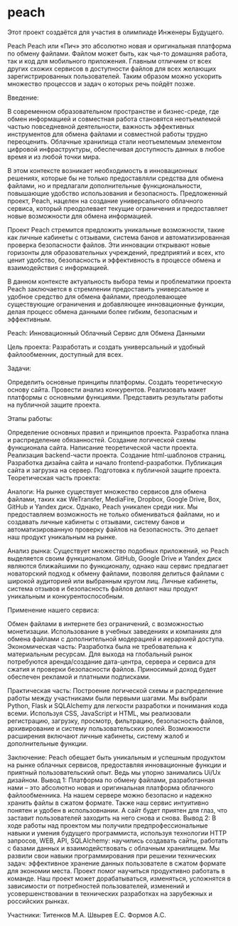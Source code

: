 # peach
Этот проект создаётся для участия в олимпиаде Инженеры Будущего.

Peach Peach или «Пич» это абсолютно новая и оригинальная платформа по обмену файлами. Файлом может быть, как чья-то домашняя работа, так и код для мобильного приложения. Главным отличием от всех других схожих сервисов в доступности файлов для всех желающих зарегистрированных пользователей. Таким образом можно ускорить множество процессов и задач о которых речь пойдёт позже.

Введение:

В современном образовательном пространстве и бизнес-среде, где обмен информацией и совместная работа становятся неотъемлемой частью повседневной деятельности, важность эффективных инструментов для обмена файлами и совместной работы трудно переоценить. Облачные хранилища стали неотъемлемым элементом цифровой инфраструктуры, обеспечивая доступность данных в любое время и из любой точки мира.

В этом контексте возникает необходимость в инновационных решениях, которые бы не только предоставляли средства для обмена файлами, но и предлагали дополнительные функциональности, повышающие удобство использования и безопасность. Предложенный проект, Peach, нацелен на создание универсального облачного сервиса, который преодолевает текущие ограничения и предоставляет новые возможности для обмена информацией.

Проект Peach стремится предложить уникальные возможности, такие как личные кабинеты с отзывами, система банов и автоматизированная проверка безопасности файлов. Эти инновации открывают новые горизонты для образовательных учреждений, предприятий и всех, кто ценит удобство, безопасность и эффективность в процессе обмена и взаимодействия с информацией.

В данном контексте актуальность выбора темы и проблематики проекта Peach заключается в стремлении предоставить универсальное и удобное средство для обмена файлами, преодолевающее существующие ограничения и добавляющее инновационные функции, делая процесс обмена данными более гибким, безопасным и эффективным.

Peach: Инновационный Облачный Сервис для Обмена Данными

Цель проекта: Разработать и создать универсальный и удобный файлообменник, доступный для всех.

Задачи:

Определить основные принципы платформы. Создать теоретическую основу сайта. Провести анализ конкурентов. Реализовать макет платформы с основными функциями. Представить результаты работы на публичной защите проекта. 

Этапы работы:

Определение основных правил и принципов проекта. Разработка плана и распределение обязанностей. Создание логической схемы функционала сайта. Написание теоретической части проекта. Реализация backend-части проекта. Создание html-шаблонов страниц. Разработка дизайна сайта и начало frontend-разработки. Публикация сайта и загрузка на сервер. Подготовка к публичной защите проекта. Теоретическая часть проекта:

Аналоги: На рынке существует множество сервисов для обмена файлами, таких как WeTransfer, MediaFire, Dropbox, Google Drive, Box, GitHub и Yandex диск. Однако, Peach уникален среди них. Мы предоставляем возможность не только обмениваться файлами, но и создавать личные кабинеты с отзывами, систему банов и автоматизированную проверку файлов на безопасность. Это делает наш продукт уникальным на рынке.

Анализ рынка: Существует множество подобных приложений, но Peach выделяется своим функционалом. GitHub, Google Drive и Yandex диск являются ближайшими по функционалу, однако наш сервис предлагает новаторский подход к обмену файлами, позволяя делиться файлами с широкой аудиторией или выбранным кругом лиц. Личные кабинеты, система отзывов и безопасность файлов делают наш продукт уникальным и конкурентоспособным.

Применение нашего сервиса:

Обмен файлами в интернете без ограничений, с возможностью монетизации. Использование в учебных заведениях и компаниях для обмена файлами с дополнительной модерацией и иерархией доступа. Экономическая часть: Разработка была не требовательна к материальным ресурсам. Для выхода на глобальный рынок потребуются аренда/создание дата-центра, сервера и сервиса для сжатия и проверки безопасности файлов. Приносимый доход будет обеспечен рекламой и платными подписками.

Практическая часть: Построение логической схемы и распределение работы между участниками были первыми шагами. Мы выбрали Python, Flask и SQLAlchemy для легкости разработки и понимания кода всеми. Используя CSS, JavaScript и HTML, мы реализовали регистрацию, загрузку, просмотр, фильтрацию, безопасность файлов, архивирование и систему пользовательских ролей. Возможности расширения включают личные кабинеты, систему жалоб и дополнительные функции.

Заключение: Peach обещает быть уникальным и успешным продуктом на рынке облачных сервисов, предоставляя инновационные функции и приятный пользовательский опыт. Ведь мы упорно занимались Ui/Ux дизайном.
Вывод 1: Платформа по обмену файлами, разработанная нами – это абсолютно новая и оригинальная платформа облачного файлообменника. На нашем сервере можно безопасно и надежно хранить файлы в сжатом формате. Также наш сервис интуитивно понятен и удобен в использовнании. А сайт будет приятен для глаз, что заставит пользователей заходить на него снова и снова. 
Вывод 2: В ходе работы над проектом мы получили предпрофессиональные навыки и умения будущего программиста, используя технологии HTTP запросов, WEB, API, SQLAlchemy: научились создавать сайты, работать с базами данных и взаимодействовать с облачным хранилищем. Мы развили свои навыки программирования при решении технических задач: эффективное хранение данных пользователе в сжатом формате для экономии места. Проект помог научиться продуктивно работать в команде. Наш проект может дорабатываться, изменяться, усложнятся в зависимости от потребностей пользователей, изменений и усовершенствовании в технических разработках на зарубежных и российских рынках.



Участники:
Титенков М.А.
Швырев Е.С.
Формов А.С.


